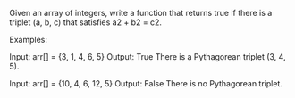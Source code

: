 Given an array of integers, write a function that returns true if there is a triplet (a, b, c) that satisfies a2 + b2 = c2.

Examples:

Input: arr[] = {3, 1, 4, 6, 5}
Output: True
There is a Pythagorean triplet (3, 4, 5).

Input: arr[] = {10, 4, 6, 12, 5}
Output: False
There is no Pythagorean triplet.
